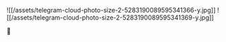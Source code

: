 ![[/assets/telegram-cloud-photo-size-2-5283190089595341366-y.jpg]]
![[/assets/telegram-cloud-photo-size-2-5283190089595341369-y.jpg]]

🥳